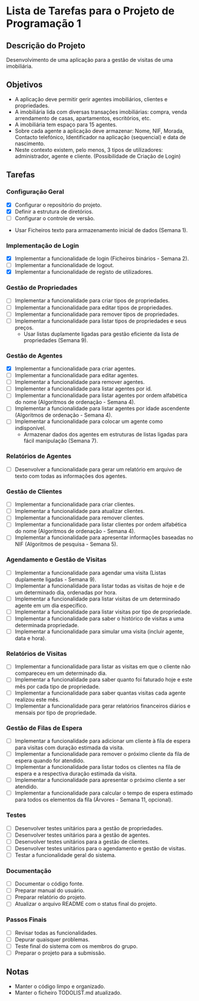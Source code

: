 # Lista de Tarefas para o Projeto de Programação 1

## Descrição do Projeto

Desenvolvimento de uma aplicação para a gestão de visitas de uma imobiliária.

## Objetivos

- A aplicação deve permitir gerir agentes imobiliários, clientes e propriedades.
- A imobiliária lida com diversas transações imobiliárias: compra, venda
  arrendamento de casas, apartamentos, escritórios, etc.
- A imobiliária tem espaço para 15 agentes.
- Sobre cada agente a aplicação deve armazenar: Nome, NIF, Morada, Contacto telefónico, Identificador na aplicação (sequencial) e data de nascimento.
- Neste contexto existem, pelo menos, 3 tipos de utilizadores: administrador, agente e cliente. (Possibilidade de Criação de Login)

## Tarefas

### Configuração Geral

- [x] Configurar o repositório do projeto.
- [x] Definir a estrutura de diretórios.
- [ ] Configurar o controle de versão.
- Usar Ficheiros texto para armazenamento inicial de dados (Semana 1).

### Implementação de Login

- [x] Implementar a funcionalidade de login (Ficheiros binários - Semana 2).
- [ ] Implementar a funcionalidade de logout.
- [x] Implementar a funcionalidade de registo de utilizadores.

### Gestão de Propriedades

- [ ] Implementar a funcionalidade para criar tipos de propriedades.
- [ ] Implementar a funcionalidade para editar tipos de propriedades.
- [ ] Implementar a funcionalidade para remover tipos de propriedades.
- [ ] Implementar a funcionalidade para listar tipos de propriedades e seus preços.
    - Usar listas duplamente ligadas para gestão eficiente da lista de propriedades (Semana 9).

### Gestão de Agentes

- [x] Implementar a funcionalidade para criar agentes.
- [ ] Implementar a funcionalidade para editar agentes.
- [ ] Implementar a funcionalidade para remover agentes.
- [ ] Implementer a funcionalidade para listar agentes por id.
- [ ] Implementar a funcionalidade para listar agentes por ordem alfabética do nome (Algoritmos de ordenação - Semana 4).
- [ ] Implementar a funcionalidade para listar agentes por idade ascendente (Algoritmos de ordenação - Semana 4).
- [ ] Implementar a funcionalidade para colocar um agente como indisponível.
    - Armazenar dados dos agentes em estruturas de listas ligadas para fácil manipulação (Semana 7).

### Relatórios de Agentes

- [ ] Desenvolver a funcionalidade para gerar um relatório em arquivo de texto com todas as informações dos agentes.

### Gestão de Clientes

- [ ] Implementar a funcionalidade para criar clientes.
- [ ] Implementar a funcionalidade para atualizar clientes.
- [ ] Implementar a funcionalidade para remover clientes.
- [ ] Implementar a funcionalidade para listar clientes por ordem alfabética do nome (Algoritmos de ordenação - Semana 4).
- [ ] Implementar a funcionalidade para apresentar informações baseadas no NIF (Algoritmos de pesquisa - Semana 5).

### Agendamento e Gestão de Visitas

- [ ] Implementar a funcionalidade para agendar uma visita (Listas duplamente ligadas - Semana 9).
- [ ] Implementar a funcionalidade para listar todas as visitas de hoje e de um determinado dia, ordenadas por hora.
- [ ] Implementar a funcionalidade para listar visitas de um determinado agente em um dia específico.
- [ ] Implementar a funcionalidade para listar visitas por tipo de propriedade.
- [ ] Implementar a funcionalidade para saber o histórico de visitas a uma determinada propriedade.
- [ ] Implementar a funcionalidade para simular uma visita (incluir agente, data e hora).

### Relatórios de Visitas

- [ ] Implementar a funcionalidade para listar as visitas em que o cliente não compareceu em um determinado dia.
- [ ] Implementar a funcionalidade para saber quanto foi faturado hoje e este mês por cada tipo de propriedade.
- [ ] Implementar a funcionalidade para saber quantas visitas cada agente realizou este mês.
- [ ] Implementar a funcionalidade para gerar relatórios financeiros diários e mensais por tipo de propriedade.

### Gestão de Filas de Espera

- [ ] Implementar a funcionalidade para adicionar um cliente à fila de espera para visitas com duração estimada da visita.
- [ ] Implementar a funcionalidade para remover o próximo cliente da fila de espera quando for atendido.
- [ ] Implementar a funcionalidade para listar todos os clientes na fila de espera e a respectiva duração estimada da visita.
- [ ] Implementar a funcionalidade para apresentar o próximo cliente a ser atendido.
- [ ] Implementar a funcionalidade para calcular o tempo de espera estimado para todos os elementos da fila (Árvores - Semana 11, opcional).

### Testes

- [ ] Desenvolver testes unitários para a gestão de propriedades.
- [ ] Desenvolver testes unitários para a gestão de agentes.
- [ ] Desenvolver testes unitários para a gestão de clientes.
- [ ] Desenvolver testes unitários para o agendamento e gestão de visitas.
- [ ] Testar a funcionalidade geral do sistema.

### Documentação

- [ ] Documentar o código fonte.
- [ ] Preparar manual do usuário.
- [ ] Preparar relatório do projeto.
- [ ] Atualizar o arquivo README com o status final do projeto.

### Passos Finais

- [ ] Revisar todas as funcionalidades.
- [ ] Depurar quaisquer problemas.
- [ ] Teste final do sistema com os membros do grupo.
- [ ] Preparar o projeto para a submissão.

## Notas

- Manter o código limpo e organizado.
- Manter o ficheiro TODOLIST.md atualizado.

